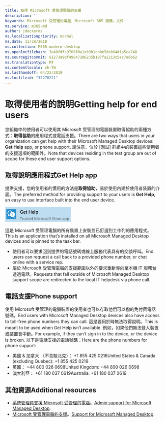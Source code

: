 ```yaml
---
title: 取得 Microsoft 受管理電腦的支援
description: ''
keywords: Microsoft 受管理的電腦，Microsoft 365 服務，文件
ms.service: m365-md
author: jdeckerms
ms.localizationpriority: normal
ms.date: 11/28/2018
ms.collection: M365-modern-desktop
ms.openlocfilehash: 3e48fdfc9708f0a1eb3b1cb0e5deb64d1a5ca748
ms.sourcegitcommit: 81273a9df49647286235b187fa2213c5ec7e8b62
ms.translationtype: MT
ms.contentlocale: zh-TW
ms.lasthandoff: 04/23/2019
ms.locfileid: "32278221"
---
```

# <a name="getting-help-for-end-users"></a><span data-ttu-id="19953-103">取得使用者的說明</span><span class="sxs-lookup"><span data-stu-id="19953-103">Getting help for end users</span></span>

<span data-ttu-id="19953-104">您組織中的使用者可以使用其 Microsoft 受管理的電腦裝置取得協助的兩種方式：**取得協助**的應用程式或電話支援。</span><span class="sxs-lookup"><span data-stu-id="19953-104">There are two ways that users in your organization can get help with their Microsoft Managed Desktop devices: **Get Help** app, or phone support.</span></span> <span data-ttu-id="19953-105">請注意，位於 [測試] 群組中的裝置這些使用者的支援選項的範圍外。</span><span class="sxs-lookup"><span data-stu-id="19953-105">Note that devices residing in the test group are out of scope for these end user support options.</span></span> 

## <a name="get-help-app"></a><span data-ttu-id="19953-106">取得說明應用程式</span><span class="sxs-lookup"><span data-stu-id="19953-106">Get Help app</span></span>

<span data-ttu-id="19953-107">提供支援，您的使用者的慣用的方法是**取得協助**，易於使用內建於使用者裝置的介面。</span><span class="sxs-lookup"><span data-stu-id="19953-107">The preferred method for providing support to your users is **Get Help**, an easy to use interface built into the end user device.</span></span>  

![取得說明](images/get-help.png)

<span data-ttu-id="19953-109">這是 Microsoft 受管理電腦的所有裝置上安裝並已釘選到工作列的應用程式。</span><span class="sxs-lookup"><span data-stu-id="19953-109">This is an application that’s installed on all Microsoft Managed Desktop devices and is pinned to the task bar.</span></span> 

- <span data-ttu-id="19953-110">使用者可以要求回到提供的電話號碼或線上服務代表具有的交談呼叫。</span><span class="sxs-lookup"><span data-stu-id="19953-110">End users can request a call back to a provided phone number, or chat online with a service rep.</span></span>
- <span data-ttu-id="19953-111">屬於 Microsoft 受管理電腦的支援範圍以外的要求重新導向至本機 IT 服務台透過電話。</span><span class="sxs-lookup"><span data-stu-id="19953-111">Requests that fall outside of Microsoft Managed Desktop support scope are redirected to the local IT helpdesk via phone call.</span></span>  

## <a name="phone-support"></a><span data-ttu-id="19953-112">電話支援</span><span class="sxs-lookup"><span data-stu-id="19953-112">Phone support</span></span>

<span data-ttu-id="19953-113">使用 Microsoft 受管理的電腦裝置的使用者也可以存取他們可以撥的免付費電話號碼。</span><span class="sxs-lookup"><span data-stu-id="19953-113">End users with Microsoft Managed Desktop devices also have access to toll-free phone numbers they can call.</span></span> <span data-ttu-id="19953-114">這是要用於時無法取得說明。</span><span class="sxs-lookup"><span data-stu-id="19953-114">This is meant to be used when Get Help isn’t available.</span></span> <span data-ttu-id="19953-115">例如，如果他們無法登入裝置或裝置會中斷。</span><span class="sxs-lookup"><span data-stu-id="19953-115">For example, if they can’t sign in to the device, or the device is broken.</span></span> <span data-ttu-id="19953-116">以下是電話支援的電話號碼：</span><span class="sxs-lookup"><span data-stu-id="19953-116">Here are the phone numbers for phone support:</span></span>
 

- <span data-ttu-id="19953-117">美國 & 加拿大 （不含魁北克）： +1 855 425 0216</span><span class="sxs-lookup"><span data-stu-id="19953-117">United States & Canada (excluding Quebec): +1 855 425 0216</span></span>
- <span data-ttu-id="19953-118">英國： +44 800 026 0698</span><span class="sxs-lookup"><span data-stu-id="19953-118">United Kingdom: +44 800 026 0698</span></span>
- <span data-ttu-id="19953-119">澳大利亞： +61 180 037 0619</span><span class="sxs-lookup"><span data-stu-id="19953-119">Australia: +61 180 037 0619</span></span>


## <a name="additional-resources"></a><span data-ttu-id="19953-120">其他資源</span><span class="sxs-lookup"><span data-stu-id="19953-120">Additional resources</span></span>
- <span data-ttu-id="19953-121">[系統管理員支援 Microsoft 受管理的電腦](admin-support.md)。</span><span class="sxs-lookup"><span data-stu-id="19953-121">[Admin support for Microsoft Managed Desktop](admin-support.md).</span></span> 
- <span data-ttu-id="19953-122">[Microsoft 受管理電腦的支援](../service-description/support.md)。</span><span class="sxs-lookup"><span data-stu-id="19953-122">[Support for Microsoft Managed Desktop](../service-description/support.md).</span></span>
